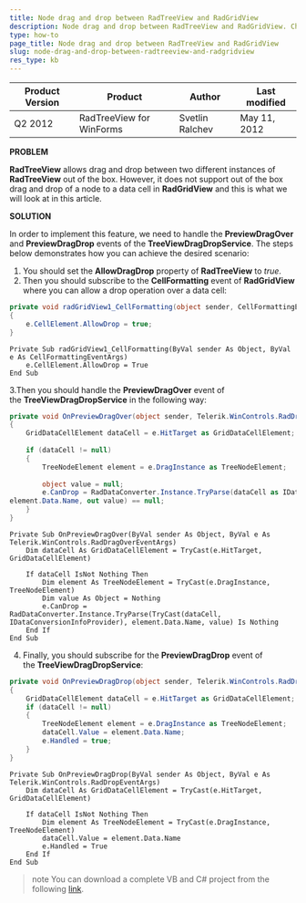 ```yaml
---
title: Node drag and drop between RadTreeView and RadGridView
description: Node drag and drop between RadTreeView and RadGridView. Check it now!
type: how-to
page_title: Node drag and drop between RadTreeView and RadGridView
slug: node-drag-and-drop-between-radtreeview-and-radgridview
res_type: kb
---
```


|Product Version|Product|Author|Last modified|
|----|----|----|----|
|Q2 2012|RadTreeView for WinForms|Svetlin Ralchev|May 11, 2012|

   
**PROBLEM**  
   
**RadTreeView** allows drag and drop between two different instances of **RadTreeView** out of the box. However, it does not support out of the box drag and drop of a node to a data cell in **RadGridView** and this is what we will look at in this article.  
   
**SOLUTION**  
   
In order to implement this feature, we need to handle the **PreviewDragOver** and **PreviewDragDrop** events of the **TreeViewDragDropService**. The steps below demonstrates how you can achieve the desired scenario:  
   
1. You should set the **AllowDragDrop** property of **RadTreeView** to *true*.  
2. Then you should subscribe to the **CellFormatting** event of **RadGridView** where you can allow a drop operation over a data cell:  
 
````C#
private void radGridView1_CellFormatting(object sender, CellFormattingEventArgs e)
{
    e.CellElement.AllowDrop = true;
}

````
````VB.NET
Private Sub radGridView1_CellFormatting(ByVal sender As Object, ByVal e As CellFormattingEventArgs)
    e.CellElement.AllowDrop = True
End Sub

````
   
3.Then you should handle the **PreviewDragOver** event of the **TreeViewDragDropService** in the following way:  
 
````C#
private void OnPreviewDragOver(object sender, Telerik.WinControls.RadDragOverEventArgs e)
{
    GridDataCellElement dataCell = e.HitTarget as GridDataCellElement;
 
    if (dataCell != null)
    {
        TreeNodeElement element = e.DragInstance as TreeNodeElement;
 
        object value = null;
        e.CanDrop = RadDataConverter.Instance.TryParse(dataCell as IDataConversionInfoProvider,
element.Data.Name, out value) == null;
    }
}

````
````VB.NET
Private Sub OnPreviewDragOver(ByVal sender As Object, ByVal e As Telerik.WinControls.RadDragOverEventArgs)
    Dim dataCell As GridDataCellElement = TryCast(e.HitTarget, GridDataCellElement)

    If dataCell IsNot Nothing Then
        Dim element As TreeNodeElement = TryCast(e.DragInstance, TreeNodeElement)
        Dim value As Object = Nothing
        e.CanDrop = RadDataConverter.Instance.TryParse(TryCast(dataCell, IDataConversionInfoProvider), element.Data.Name, value) Is Nothing
    End If
End Sub

````

4. Finally, you should subscribe for the **PreviewDragDrop** event of the **TreeViewDragDropService**:  

````C#
private void OnPreviewDragDrop(object sender, Telerik.WinControls.RadDropEventArgs e)
{
    GridDataCellElement dataCell = e.HitTarget as GridDataCellElement;
    if (dataCell != null)
    {
        TreeNodeElement element = e.DragInstance as TreeNodeElement;
        dataCell.Value = element.Data.Name;
        e.Handled = true;
    }
}

````
````VB.NET
Private Sub OnPreviewDragDrop(ByVal sender As Object, ByVal e As Telerik.WinControls.RadDropEventArgs)
    Dim dataCell As GridDataCellElement = TryCast(e.HitTarget, GridDataCellElement)

    If dataCell IsNot Nothing Then
        Dim element As TreeNodeElement = TryCast(e.DragInstance, TreeNodeElement)
        dataCell.Value = element.Data.Name
        e.Handled = True
    End If
End Sub

````

>note You can download a complete VB and C# project from the following [link](https://github.com/telerik/winforms-sdk/tree/master/TreeView/TreeViewDragDropToGrid). 


